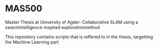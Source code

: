 # MAS500
Master Thesis at University of Agder: Collaborative SLAM using a swarmintelligence-inspired explorationmethod

This repository contains scripts that is reffered to in the thesis, targetting the Machine Learning part

